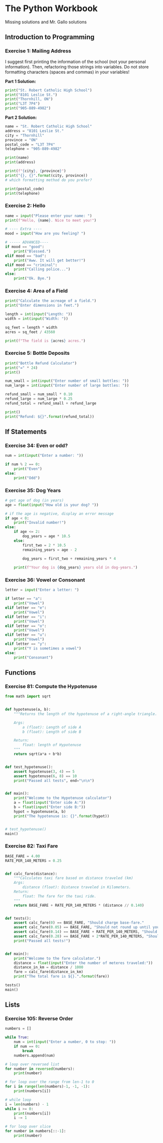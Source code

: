 # The Python Workbook
Missing solutions and Mr. Gallo solutions

## Introduction to Programming
### Exercise 1: Mailing Address
I suggest first printing the information of the school (not your personal information). Then, refactoring those strings into variables. Do not store formatting characters (spaces and commas) in your variables!

**Part 1 Solution:**
```python
print("St. Robert Catholic High School")
print("8101 Leslie St.")
print("Thornhill, ON")
print("L3T 7P4")
print("905-889-4982")
```
**Part 2 Solution:**
```python
name = "St. Robert Catholic High School"
address = "8101 Leslie St."
city = "Thornhill"
province = "ON"
postal_code = "L3T 7P4"
telephone = "905-889-4982"

print(name)
print(address)

print(f"{city}, {province}")
print("{}, {}".format(city, province))
# which formatting method do you prefer?

print(postal_code)
print(telephone)

```
### Exercise 2: Hello
```python
name = input("Please enter your name: ")
print(f"Hello, {name}. Nice to meet you!")

# ---- Extra ----
mood = input("How are you feeling? ")

# ----- ADVANCED----
if mood == "good":
    print("Blessed.")
elif mood == "bad":
    print("Aww. It will get better!")
elif mood == "criminal":
    print("Calling police...")
else:
    print("Ok. Bye.")

```

### Exercise 4: Area of a Field
```python
print("Calculate the acreage of a field.")
print("Enter dimensions in feet.")

length = int(input("Length: "))
width = int(input("Width: "))

sq_feet = length * width
acres = sq_feet / 43560

print(f"The field is {acres} acres.")
```

### Exercise 5: Bottle Deposits
```python
print("Bottle Refund Calculator")
print("=" * 24)
print()

num_small = int(input("Enter number of small bottles: "))
num_large = int(input("Enter number of large bottles: "))

refund_small = num_small * 0.10
refund_large = num_large * 0.25
refund_total = refund_small + refund_large

print()
print("Refund: ${}".format(refund_total))
```

## If Statements
### Exercise 34: Even or odd?
```python
num = int(input("Enter a number: "))

if num % 2 == 0:
    print("Even")
else:
    print("Odd")
```

### Exercise 35: Dog Years
```python
# get age of dog (in years)
age = float(input("How old is your dog? "))

# if the age is negative, display an error message
if age < 0:
    print("Invalid number!")
else:
    if age <= 2:
        dog_years = age * 10.5
    else:
        first_two = 2 * 10.5
        remaining_years = age - 2

        dog_years = first_two + remaining_years * 4
    
    print(f"Your dog is {dog_years} years old in dog-years.")
```

### Exercise 36: Vowel or Consonant
```python
letter = input("Enter a letter: ")

if letter == "a":
    print("Vowel")
elif letter == "e":
    print("Vowel")
elif letter == "i":
    print("Vowel")
elif letter == "o":
    print("Vowel")
elif letter == "u":
    print("Vowel")
elif letter == "y":
    print("Y is sometimes a vowel")
else:
    print("Consonant")
```

## Functions
### Exercise 81: Compute the Hypotenuse
```python
from math import sqrt


def hypotenuse(a, b):
    """Returns the length of the hypotenuse of a right-angle triangle.

    Args:
        a (float): Length of side A
        b (float): Length of side B

    Return:
        float: length of Hypotenuse
    """
    return sqrt(a*a + b*b)


def test_hypotenuse():
    assert hypotenuse(3, 4) == 5
    assert hypotenuse(6, 8) == 10
    print("Passed all tests", end="\n\n")


def main():
    print("Welcome to the Hypotenuse calculator")
    a = float(input("Enter side A:"))
    b = float(input("Enter side B:"))
    hypot = hypotenuse(a, b)
    print("The hypotenuse is: {}".format(hypot))


# test_hypotenuse()
main()
```

### Exercise 82: Taxi Fare
```python
BASE_FARE = 4.00
RATE_PER_140_METERS = 0.25


def calc_fare(distance):
    """Calculates taxi fare based on distance traveled (km)
    Args:
        distance (float): Distance traveled in Kilometers.
    Return:
        float: The fare for the taxi ride.
    """
    return BASE_FARE + RATE_PER_140_METERS * (distance // 0.140)


def tests():
    assert calc_fare(0) == BASE_FARE, "Should charge base-fare."
    assert calc_fare(0.05) == BASE_FARE, "Should not round up until you reach 140 meters."
    assert calc_fare(0.14) == BASE_FARE + RATE_PER_140_METERS, "Should add the first 25 cents."
    assert calc_fare(0.28) == BASE_FARE + 2*RATE_PER_140_METERS, "Should add the second 25 cents."
    print("Passed all tests!")


def main():
    print("Welcome to the fare calculator.")
    distance = float(input("Enter the number of meteres traveled:"))
    distance_in_km = distance / 1000
    fare = calc_fare(distance_in_km)
    print("The total fare is ${}.".format(fare))

tests()
main()
```
## Lists
### Exercise 105: Reverse Order
```python 
numbers = []

while True:
    num = int(input("Enter a number, 0 to stop: "))
    if num == 0:
        break
    numbers.append(num)

# loop over reversed list
for number in reversed(numbers):
    print(number)

# for loop over the range from len-1 to 0
for i in range(len(numbers)-1, -1, -1):
    print(numbers[i])

# while loop
i = len(numbers) - 1
while i >= 0:
    print(numbers[i])
    i -= 1

# for loop over slice
for number in numbers[::-1]:
    print(number)
```
